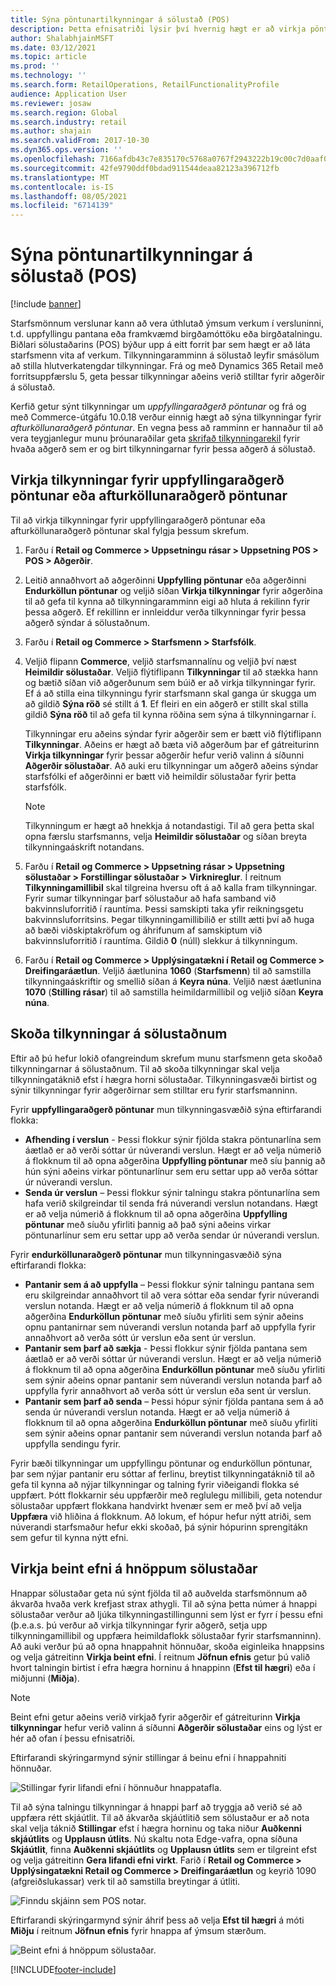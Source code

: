 ```yaml
---
title: Sýna pöntunartilkynningar á sölustað (POS)
description: Þetta efnisatriði lýsir því hvernig hægt er að virkja pöntunartilkynningar á sölustað og tilkynningarammann.
author: ShalabhjainMSFT
ms.date: 03/12/2021
ms.topic: article
ms.prod: ''
ms.technology: ''
ms.search.form: RetailOperations, RetailFunctionalityProfile
audience: Application User
ms.reviewer: josaw
ms.search.region: Global
ms.search.industry: retail
ms.author: shajain
ms.search.validFrom: 2017-10-30
ms.dyn365.ops.version: ''
ms.openlocfilehash: 7166afdb43c7e835170c5768a0767f2943222b19c00c7d0aaf067263845651f8
ms.sourcegitcommit: 42fe9790ddf0bdad911544deaa82123a396712fb
ms.translationtype: MT
ms.contentlocale: is-IS
ms.lasthandoff: 08/05/2021
ms.locfileid: "6714139"
---
```

# <a name="show-order-notifications-in-the-point-of-sale-pos"></a>Sýna pöntunartilkynningar á sölustað (POS)

[!include [banner](includes/banner.md)]

Starfsmönnum verslunar kann að vera úthlutað ýmsum verkum í versluninni, t.d. uppfyllingu pantana eða framkvæmd birgðamóttöku eða birgðatalningu. Biðlari sölustaðarins (POS) býður upp á eitt forrit þar sem hægt er að láta starfsmenn vita af verkum. Tilkynningaramminn á sölustað leyfir smásölum að stilla hlutverkatengdar tilkynningar. Frá og með Dynamics 365 Retail með forritsuppfærslu 5, geta þessar tilkynningar aðeins verið stilltar fyrir aðgerðir á sölustað.

Kerfið getur sýnt tilkynningar um *uppfyllingaraðgerð pöntunar* og frá og með Commerce-útgáfu 10.0.18 verður einnig hægt að sýna tilkynningar fyrir *afturköllunaraðgerð pöntunar*. En vegna þess að ramminn er hannaður til að vera teygjanlegur munu þróunaraðilar geta [skrifað tilkynningarekil](dev-itpro/extend-pos-notification.md) fyrir hvaða aðgerð sem er og birt tilkynningarnar fyrir þessa aðgerð á sölustað.

## <a name="enable-notifications-for-order-fulfillment-or-recall-order-operations"></a>Virkja tilkynningar fyrir uppfyllingaraðgerð pöntunar eða afturköllunaraðgerð pöntunar

Til að virkja tilkynningar fyrir uppfyllingaraðgerð pöntunar eða afturköllunaraðgerð pöntunar skal fylgja þessum skrefum.

1. Farðu í **Retail og Commerce \> Uppsetningu rásar \> Uppsetning POS \> POS \> Aðgerðir**.
1. Leitið annaðhvort að aðgerðinni **Uppfylling pöntunar** eða aðgerðinni **Endurköllun pöntunar** og veljið síðan **Virkja tilkynningar** fyrir aðgerðina til að gefa til kynna að tilkynningaramminn eigi að hluta á rekilinn fyrir þessa aðgerð. Ef rekillinn er innleiddur verða tilkynningar fyrir þessa aðgerð sýndar á sölustaðnum.
1. Farðu í **Retail og Commerce \> Starfsmenn \> Starfsfólk**.
1. Veljið flipann **Commerce**, veljið starfsmannalínu og veljið því næst **Heimildir sölustaðar**. Veljið flýtiflipann **Tilkynningar** til að stækka hann og bætið síðan við aðgerðunum sem búið er að virkja tilkynningar fyrir. Ef á að stilla eina tilkynningu fyrir starfsmann skal ganga úr skugga um að gildið **Sýna röð** sé stillt á **1**. Ef fleiri en ein aðgerð er stillt skal stilla gildið **Sýna röð** til að gefa til kynna röðina sem sýna á tilkynningarnar í. 

      Tilkynningar eru aðeins sýndar fyrir aðgerðir sem er bætt við flýtiflipann **Tilkynningar**. Aðeins er hægt að bæta við aðgerðum þar ef gátreiturinn **Virkja tilkynningar** fyrir þessar aðgerðir hefur verið valinn á síðunni **Aðgerðir sölustaðar**. Að auki eru tilkynningar um aðgerð aðeins sýndar starfsfólki ef aðgerðinni er bætt við heimildir sölustaðar fyrir þetta starfsfólk.

    > [!NOTE]
    > Tilkynningum er hægt að hnekkja á notandastigi. Til að gera þetta skal opna færslu starfsmanns, velja **Heimildir sölustaðar** og síðan breyta tilkynningaáskrift notandans.

1. Farðu í **Retail og Commerce \> Uppsetning rásar \> Uppsetning sölustaðar \> Forstillingar sölustaðar \> Virknireglur**. Í reitnum **Tilkynningamillibil** skal tilgreina hversu oft á að kalla fram tilkynningar. Fyrir sumar tilkynningar þarf sölustaður að hafa samband við bakvinnsluforritið í rauntíma. Þessi samskipti taka yfir reikningsgetu bakvinnsluforritsins. Þegar tilkynningamillibilið er stillt ætti því að huga að bæði viðskiptakröfum og áhrifunum af samskiptum við bakvinnsluforritið í rauntíma. Gildið **0** (núll) slekkur á tilkynningum.
1. Farðu í **Retail og Commerce \> Upplýsingatækni í Retail og Commerce \> Dreifingaráætlun**. Veljið áætlunina **1060** (**Starfsmenn**) til að samstilla tilkynningaáskriftir og smellið síðan á **Keyra núna**. Veljið næst áætlunina **1070** (**Stilling rásar**) til að samstilla heimildarmillibil og veljið síðan **Keyra núna**.

## <a name="view-notifications-in-the-pos"></a>Skoða tilkynningar á sölustaðnum

Eftir að þú hefur lokið ofangreindum skrefum munu starfsmenn geta skoðað tilkynningarnar á sölustaðnum. Til að skoða tilkynningar skal velja tilkynningatáknið efst í hægra horni sölustaðar. Tilkynningasvæði birtist og sýnir tilkynningar fyrir aðgerðirnar sem stilltar eru fyrir starfsmanninn. 

Fyrir **uppfyllingaraðgerð pöntunar** mun tilkynningasvæðið sýna eftirfarandi flokka:

- **Afhending í verslun** - Þessi flokkur sýnir fjölda stakra pöntunarlína sem áætlað er að verði sóttar úr núverandi verslun. Hægt er að velja númerið á flokknum til að opna aðgerðina **Uppfylling pöntunar** með síu þannig að hún sýni aðeins virkar pöntunarlínur sem eru settar upp að verða sóttar úr núverandi verslun.
- **Senda úr verslun** – Þessi flokkur sýnir talningu stakra pöntunarlína sem hafa verið skilgreindar til senda frá núverandi verslun notandans. Hægt er að velja númerið á flokknum til að opna aðgerðina **Uppfylling pöntunar** með síuðu yfirliti þannig að það sýni aðeins virkar pöntunarlínur sem eru settar upp að verða sendar úr núverandi verslun.

Fyrir **endurköllunaraðgerð pöntunar** mun tilkynningasvæðið sýna eftirfarandi flokka:

- **Pantanir sem á að uppfylla** – Þessi flokkur sýnir talningu pantana sem eru skilgreindar annaðhvort til að vera sóttar eða sendar fyrir núverandi verslun notanda. Hægt er að velja númerið á flokknum til að opna aðgerðina **Endurköllun pöntunar** með síuðu yfirliti sem sýnir aðeins opnu pantanirnar sem núverandi verslun notanda þarf að uppfylla fyrir annaðhvort að verða sótt úr verslun eða sent úr verslun.
- **Pantanir sem þarf að sækja** - Þessi flokkur sýnir fjölda pantana sem áætlað er að verði sóttar úr núverandi verslun. Hægt er að velja númerið á flokknum til að opna aðgerðina **Endurköllun pöntunar** með síuðu yfirliti sem sýnir aðeins opnar pantanir sem núverandi verslun notanda þarf að uppfylla fyrir annaðhvort að verða sótt úr verslun eða sent úr verslun.
- **Pantanir sem þarf að senda** – Þessi hópur sýnir fjölda pantana sem á að senda úr núverandi verslun notanda. Hægt er að velja númerið á flokknum til að opna aðgerðina **Endurköllun pöntunar** með síuðu yfirliti sem sýnir aðeins opnar pantanir sem núverandi verslun notanda þarf að uppfylla sendingu fyrir.

Fyrir bæði tilkynningar um uppfyllingu pöntunar og endurköllun pöntunar, þar sem nýjar pantanir eru sóttar af ferlinu, breytist tilkynningatáknið til að gefa til kynna að nýjar tilkynningar og talning fyrir viðeigandi flokka sé uppfært. Þótt flokkarnir séu uppfærðir með reglulegu millibili, geta notendur sölustaðar uppfært flokkana handvirkt hvenær sem er með því að velja **Uppfæra** við hliðina á flokknum. Að lokum, ef hópur hefur nýtt atriði, sem núverandi starfsmaður hefur ekki skoðað, þá sýnir hópurinn sprengitákn sem gefur til kynna nýtt efni.

## <a name="enable-live-content-on-pos-buttons"></a>Virkja beint efni á hnöppum sölustaðar

Hnappar sölustaðar geta nú sýnt fjölda til að auðvelda starfsmönnum að ákvarða hvaða verk krefjast strax athygli. Til að sýna þetta númer á hnappi sölustaðar verður að ljúka tilkynningastillingunni sem lýst er fyrr í þessu efni (þ.e.a.s. þú verður að virkja tilkynningar fyrir aðgerð, setja upp tilkynningamillibil og uppfæra heimildaflokk sölustaðar fyrir starfsmanninn). Að auki verður þú að opna hnappahnit hönnuðar, skoða eiginleika hnappsins og velja gátreitinn **Virkja beint efni**. Í reitnum **Jöfnun efnis** getur þú valið hvort talningin birtist í efra hægra horninu á hnappinn (**Efst til hægri**) eða í miðjunni (**Miðja**).

> [!NOTE]
> Beint efni getur aðeins verið virkjað fyrir aðgerðir ef gátreiturinn **Virkja tilkynningar** hefur verið valinn á síðunni **Aðgerðir sölustaðar** eins og lýst er hér að ofan í þessu efnisatriði.

Eftirfarandi skýringarmynd sýnir stillingar á beinu efni í hnappahniti hönnuðar.

![Stillingar fyrir lifandi efni í hönnuður hnappatafla.](./media/ButtonGridDesigner.png "Stillingar fyrir lifandi efni í hönnuður hnappatafla")

Til að sýna talningu tilkynningar á hnappi þarf að tryggja að verið sé að uppfæra rétt skjáútlit. Til að ákvarða skjáútlitið sem sölustaður er að nota skal velja táknið **Stillingar** efst í hægra horninu og taka niður **Auðkenni skjáútlits** og **Upplausn útlits**. Nú skaltu nota Edge-vafra, opna síðuna **Skjáútlit**, finna **Auðkenni skjáútlits** og **Upplausn útlits** sem er tilgreint efst og velja gátreitinn **Gera lifandi efni virkt**. Farið í **Retail og Commerce \> Upplýsingatækni Retail og Commerce \> Dreifingaráætlun** og keyrið 1090 (afgreiðslukassar) verk til að samstilla breytingar á útliti.

![Finndu skjáinn sem POS notar.](./media/Choose_screen_layout.png "Finndu skjáútlitið")

Eftirfarandi skýringarmynd sýnir áhrif þess að velja **Efst til hægri** á móti **Miðju** í reitnum **Jöfnun efnis** fyrir hnappa af ýmsum stærðum.

![Beint efni á hnöppum sölustaðar.](./media/ButtonsWithLiveContent.png "Beint efni á hnöppum sölustaðar")

[!INCLUDE[footer-include](../includes/footer-banner.md)]
